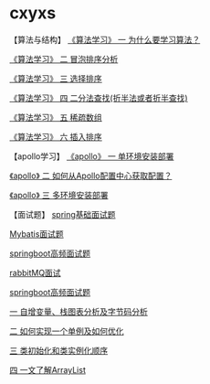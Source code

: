 # cxyxs
【算法与结构】
[《算法学习》 一 为什么要学习算法？](https://mp.weixin.qq.com/s/xV3O-Nb9M5wyKw12hme-7g)

[《算法学习》 二 冒泡排序分析](https://mp.weixin.qq.com/s/n8io7b_m6BvwDFoywrzgrA)

[《算法学习》 三 选择排序](https://mp.weixin.qq.com/s/HfC5NTtBhCq9wKf9rx5PpA)

[《算法学习》 四 二分法查找(折半法或者折半查找)](https://mp.weixin.qq.com/s/PiNeuCEsqHdE9qK8YAP0YQ)

[《算法学习》 五 稀疏数组](https://mp.weixin.qq.com/s/QWj6-wU66Z6Iej40rxXCcw)

[《算法学习》 六 插入排序](https://mp.weixin.qq.com/s/m_cWL9rUz-gKLLytXb8Cbw)

【apollo学习】
[《apollo》 一 单环境安装部署](https://mp.weixin.qq.com/s/GPr8_sF96do-_5-t2KDhWw)

[《apollo》 二 如何从Apollo配置中心获取配置？](https://mp.weixin.qq.com/s/2okbI16Hm36dVV7ob04Lrw)

[《apollo》 三 多环境安装部署](https://mp.weixin.qq.com/s/GPr8_sF96do-_5-t2KDhWw)


【面试题】
[spring基础面试题](https://mp.weixin.qq.com/s/TaA7jW5AfDSKsTVZ6XVo9A)

[ Mybatis面试题](https://mp.weixin.qq.com/s/awAw22kH6cIOY3IX035d4A)

[springboot高频面试题](https://mp.weixin.qq.com/s/8zyEZPTz-pSamh21LLVyiQ)

[rabbitMQ面试](https://blog.csdn.net/qq_16855077/article/details/103778961)

[springboot高频面试题](https://mp.weixin.qq.com/s/8zyEZPTz-pSamh21LLVyiQ)


[一 自增变量、栈图表分析及字节码分析](https://mp.weixin.qq.com/s/z4tXxorLqt2tSnUpt4qeDg)

[二 如何实现一个单例及如何优化](https://mp.weixin.qq.com/s/ABsGQqNrdSgTajqlcBXIvQ)

[三 类初始化和类实例化顺序](https://mp.weixin.qq.com/s/LdkSc3wg5J1YuF5-2qRL4g)

[四 一文了解ArrayList](https://mp.weixin.qq.com/s/6MMyQyB2wUPYbQ8-w2e1aw)


